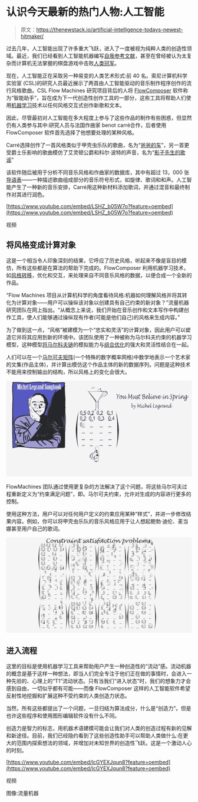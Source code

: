 # 认识今天最新的热门人物:人工智能

> 原文：<https://thenewstack.io/artificial-intelligence-todays-newest-hitmaker/>

过去几年，人工智能出现了许多重大飞跃，进入了一度被视为纯粹人类的创造性领域。最近，我们已经看到人工智能机器编写[自我参考文献](https://thenewstack.io/day-computer-wrote-novel-almost-won-literary-competition/)，甚至在曾经被认为太复杂而计算机无法掌握的棋盘游戏中击败[人类冠军](https://thenewstack.io/google-ai-beats-human-champion-complex-game-ever-invented/)。

现在，人工智能正在采取另一种易变的人类艺术形式:前 40 名。索尼计算机科学实验室 (CSL)的研究人员最近展示了两首由人工智能驱动的音乐制作程序创作的流行风格歌曲。CSL Flow Machines 研究项目背后的人将 [FlowComposer](http://www.flow-machines.com/flowcomposer-composing-with-ai/) 软件称为“智能助手”，旨在成为下一代创造性创作工具的一部分，这些工具将帮助人们使用[机器学习](/category/machine-learning/)技术以任何风格交互式创作新歌和文本。

因此，尽管最初对人工智能在多大程度上参与了这些作品的制作有些困惑，但显然仍有人类参与其中:研究人员与法国作曲家 benot carré合作，后者使用 FlowComposer 软件首先选择了他想要处理的某种风格。

Carré选择创作了一首风格类似于甲壳虫乐队的歌曲，名为“[爸爸的车](https://youtu.be/LSHZ_b05W7o)”，另一首更受爵士乐影响的歌曲模仿了艾灵顿公爵和科尔·波特的声音，名为“[影子先生的歌谣](https://youtu.be/lcGYEXJqun8)”

该软件随后被用于分析不同音乐风格和作曲家的数据库，其中有超过 13，000 张[导语表](https://en.wikipedia.org/wiki/Lead_sheet)——一种描述歌曲组成部分的音乐符号形式，如旋律、歌词和和声。人工智能产生了一种新的音乐安排，Carré用这种新材料添加歌词，并通过混音和最终制作对其进行润色。

[https://www.youtube.com/embed/LSHZ_b05W7o?feature=oembed](https://www.youtube.com/embed/LSHZ_b05W7o?feature=oembed)

视频

## 将风格变成计算对象

这是一个相当令人印象深刻的结果，它呼应了历史风格，听起来不像是盲目的模仿，所有这些都是在算法的帮助下完成的。FlowComposer 利用机器学习技术，如[风格转移](https://blogs.scientificamerican.com/sa-visual/neural-networks-for-artists/)，优化和交互，来处理来自不同音乐风格的数据，以便合成一个全新的作品。

“Flow Machines 项目从计算机科学的角度看待风格:机器如何理解风格并将其转化为计算对象——用户可以操纵该对象以创建具有自己约束的新对象？”流量机器研究团队在网上指出。“从概念上来说，我们开始在音乐创作和文本写作中构建创作工具，使人们能够通过操纵现有作者(可能是他们自己)的风格来生成内容。”

为了做到这一点，“风格”被建模为一个“忠实和灵活”的计算对象，因此用户可以塑造它并将其应用到新的环境中。该团队使用了一种被称为马尔科夫约束的机器学习模型，这种模型[将马尔科夫链](https://youtu.be/OZY3noFh0sk)的模拟能力与[组合优化](https://ocw.mit.edu/courses/mathematics/18-433-combinatorial-optimization-fall-2003/)的强大和灵活性结合在一起。

人们可以在一个[马尔可夫矩阵](http://www.math.harvard.edu/~knill/teaching/math19b_2011/handouts/lecture33.pdf)(一个特殊的数字概率网格)中数学地表示一个艺术家的文集(作品主体)，并计算出模仿这个作品主体的新的数据序列。问题是这种技术不能用来控制输出的结构，所以风格上的变化会很大。

![flow-machines-3](img/3aba1cfefe9d2bca3f6e170829f0105f.png)

FlowMachines 团队通过使用更复杂的方法解决了这个问题，将这些马尔可夫过程重新定义为“约束满足问题”，即。马尔可夫约束，允许对生成的内容进行更多的控制。

使用这种方法，用户可以对任何用户定义的约束应用某种“样式”，并进一步修改结果内容。例如，你可以将甲壳虫乐队的音乐风格应用于让人想起鲍勃·迪伦、麦当娜甚至用户自己的歌词。

![flowmachines-2](img/f2e1667f87cd5ee718952bff6c2bd655.png)

## 进入流程

这里的目标是使用机器学习工具来帮助用户产生一种创造性的“流动”感。流动机器的概念是基于这样一种想法，即当人们完全专注于他们正在做的事情时，会进入一种先验的、心理上的“T1”流动状态。只有当我们“进入状态”时，我们的想象力才会感到自由，一切似乎都有可能——而像 FlowComposer 这样的人工智能软件希望反射性地挖掘和扩展这种不受约束的人类创造力状态。

当然，所有这些都提出了一个问题，一旦归结为算法成分，什么是“创造力”。但是也许这些程序和使用图形编辑软件没有什么不同。

创造力是智力的标志，用机器术语建模可能会让我们对人类的创造过程有新的见解和新途径。目前，我们已经隐约看到了这些创造性助手可以帮助人类做什么:在更大的范围内探索想法的领域，并增加对未知世界的创造性飞跃。这是一个激动人心的时刻。

[https://www.youtube.com/embed/lcGYEXJqun8?feature=oembed](https://www.youtube.com/embed/lcGYEXJqun8?feature=oembed)

视频

图像:流量机器

<svg xmlns:xlink="http://www.w3.org/1999/xlink" viewBox="0 0 68 31" version="1.1"><title>Group</title> <desc>Created with Sketch.</desc></svg>